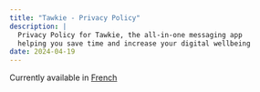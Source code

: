 ```yaml
---
title: "Tawkie - Privacy Policy"
description: |
  Privacy Policy for Tawkie, the all-in-one messaging app
  helping you save time and increase your digital wellbeing
date: 2024-04-19
---
```


Currently available in [French][french-privacy]

[french-privacy]: /privacy-policy/
